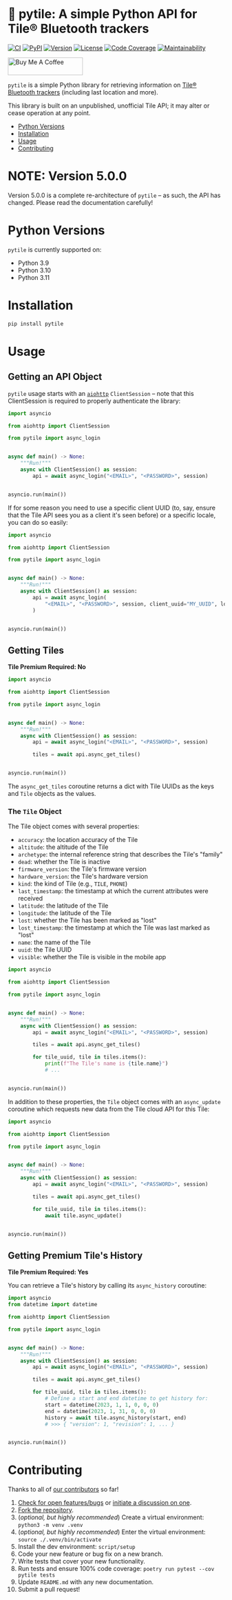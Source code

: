 # 📡 pytile: A simple Python API for Tile® Bluetooth trackers

[![CI][ci-badge]][ci]
[![PyPI][pypi-badge]][pypi]
[![Version][version-badge]][version]
[![License][license-badge]][license]
[![Code Coverage][codecov-badge]][codecov]
[![Maintainability][maintainability-badge]][maintainability]

<a href="https://www.buymeacoffee.com/bachya1208P" target="_blank"><img src="https://cdn.buymeacoffee.com/buttons/default-orange.png" alt="Buy Me A Coffee" height="41" width="174"></a>

`pytile` is a simple Python library for retrieving information on
[Tile® Bluetooth trackers][tile] (including last location and more).

This library is built on an unpublished, unofficial Tile API; it may alter or
cease operation at any point.

- [Python Versions](#python-versions)
- [Installation](#installation)
- [Usage](#usage)
- [Contributing](#contributing)

# NOTE: Version 5.0.0

Version 5.0.0 is a complete re-architecture of `pytile` – as such, the API has changed.
Please read the documentation carefully!

# Python Versions

`pytile` is currently supported on:

- Python 3.9
- Python 3.10
- Python 3.11

# Installation

```bash
pip install pytile
```

# Usage

## Getting an API Object

`pytile` usage starts with an [`aiohttp`][aiohttp] `ClientSession` – note that this
ClientSession is required to properly authenticate the library:

```python
import asyncio

from aiohttp import ClientSession

from pytile import async_login


async def main() -> None:
    """Run!"""
    async with ClientSession() as session:
        api = await async_login("<EMAIL>", "<PASSWORD>", session)


asyncio.run(main())
```

If for some reason you need to use a specific client UUID (to, say, ensure that the
Tile API sees you as a client it's seen before) or a specific locale, you can do
so easily:

```python
import asyncio

from aiohttp import ClientSession

from pytile import async_login


async def main() -> None:
    """Run!"""
    async with ClientSession() as session:
        api = await async_login(
            "<EMAIL>", "<PASSWORD>", session, client_uuid="MY_UUID", locale="en-GB"
        )


asyncio.run(main())
```

## Getting Tiles

**Tile Premium Required: No**

```python
import asyncio

from aiohttp import ClientSession

from pytile import async_login


async def main() -> None:
    """Run!"""
    async with ClientSession() as session:
        api = await async_login("<EMAIL>", "<PASSWORD>", session)

        tiles = await api.async_get_tiles()


asyncio.run(main())
```

The `async_get_tiles` coroutine returns a dict with Tile UUIDs as the keys and `Tile`
objects as the values.

### The `Tile` Object

The Tile object comes with several properties:

- `accuracy`: the location accuracy of the Tile
- `altitude`: the altitude of the Tile
- `archetype`: the internal reference string that describes the Tile's "family"
- `dead`: whether the Tile is inactive
- `firmware_version`: the Tile's firmware version
- `hardware_version`: the Tile's hardware version
- `kind`: the kind of Tile (e.g., `TILE`, `PHONE`)
- `last_timestamp`: the timestamp at which the current attributes were received
- `latitude`: the latitude of the Tile
- `longitude`: the latitude of the Tile
- `lost`: whether the Tile has been marked as "lost"
- `lost_timestamp`: the timestamp at which the Tile was last marked as "lost"
- `name`: the name of the Tile
- `uuid`: the Tile UUID
- `visible`: whether the Tile is visible in the mobile app

```python
import asyncio

from aiohttp import ClientSession

from pytile import async_login


async def main() -> None:
    """Run!"""
    async with ClientSession() as session:
        api = await async_login("<EMAIL>", "<PASSWORD>", session)

        tiles = await api.async_get_tiles()

        for tile_uuid, tile in tiles.items():
            print(f"The Tile's name is {tile.name}")
            # ...


asyncio.run(main())
```

In addition to these properties, the `Tile` object comes with an `async_update` coroutine
which requests new data from the Tile cloud API for this Tile:

```python
import asyncio

from aiohttp import ClientSession

from pytile import async_login


async def main() -> None:
    """Run!"""
    async with ClientSession() as session:
        api = await async_login("<EMAIL>", "<PASSWORD>", session)

        tiles = await api.async_get_tiles()

        for tile_uuid, tile in tiles.items():
            await tile.async_update()


asyncio.run(main())
```

## Getting Premium Tile's History

**Tile Premium Required: Yes**

You can retrieve a Tile's history by calling its `async_history` coroutine:

```python
import asyncio
from datetime import datetime

from aiohttp import ClientSession

from pytile import async_login


async def main() -> None:
    """Run!"""
    async with ClientSession() as session:
        api = await async_login("<EMAIL>", "<PASSWORD>", session)

        tiles = await api.async_get_tiles()

        for tile_uuid, tile in tiles.items():
            # Define a start and end datetime to get history for:
            start = datetime(2023, 1, 1, 0, 0, 0)
            end = datetime(2023, 1, 31, 0, 0, 0)
            history = await tile.async_history(start, end)
            # >>> { "version": 1, "revision": 1, ... }


asyncio.run(main())
```

# Contributing

Thanks to all of [our contributors][contributors] so far!

1. [Check for open features/bugs][issues] or [initiate a discussion on one][new-issue].
2. [Fork the repository][fork].
3. (_optional, but highly recommended_) Create a virtual environment: `python3 -m venv .venv`
4. (_optional, but highly recommended_) Enter the virtual environment: `source ./.venv/bin/activate`
5. Install the dev environment: `script/setup`
6. Code your new feature or bug fix on a new branch.
7. Write tests that cover your new functionality.
8. Run tests and ensure 100% code coverage: `poetry run pytest --cov pytile tests`
9. Update `README.md` with any new documentation.
10. Submit a pull request!

[aiohttp]: https://github.com/aio-libs/aiohttp
[ci-badge]: https://github.com/bachya/pytile/workflows/CI/badge.svg
[ci]: https://github.com/bachya/pytile/actions
[codecov-badge]: https://codecov.io/gh/bachya/pytile/branch/dev/graph/badge.svg
[codecov]: https://codecov.io/gh/bachya/pytile
[contributors]: https://github.com/bachya/pytile/graphs/contributors
[fork]: https://github.com/bachya/pytile/fork
[issues]: https://github.com/bachya/pytile/issues
[license-badge]: https://img.shields.io/pypi/l/pytile.svg
[license]: https://github.com/bachya/pytile/blob/main/LICENSE
[maintainability-badge]: https://api.codeclimate.com/v1/badges/71eb642c735e33adcdfc/maintainability
[maintainability]: https://codeclimate.com/github/bachya/pytile/maintainability
[new-issue]: https://github.com/bachya/pytile/issues/new
[pypi-badge]: https://img.shields.io/pypi/v/pytile.svg
[pypi]: https://pypi.python.org/pypi/pytile
[tile]: https://www.thetileapp.com
[version-badge]: https://img.shields.io/pypi/pyversions/pytile.svg
[version]: https://pypi.python.org/pypi/pytile
